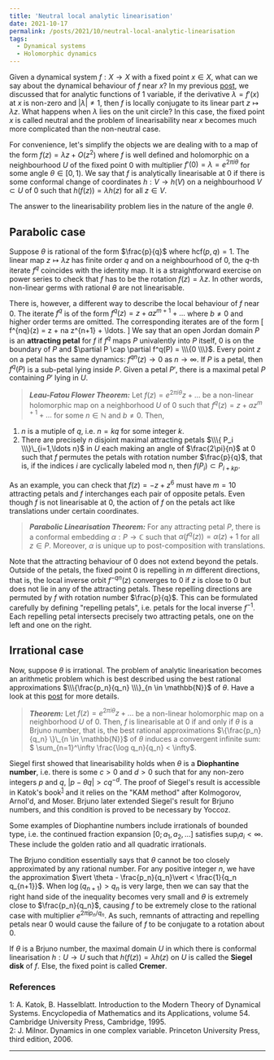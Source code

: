 ```yaml
---
title: 'Neutral local analytic linearisation'
date: 2021-10-17
permalink: /posts/2021/10/neutral-local-analytic-linearisation
tags:
  - Dynamical systems
  - Holomorphic dynamics
---
```


Given a dynamical system $f: X \to X$ with a fixed point $x \in X$, what can we say about the dynamical behaviour of $f$ near $x$? In my previous [post](/posts/2021/06/local-analytic-linearisation), we discussed that for analytic functions of 1 variable, if the derivative $\lambda =f'(x)$ at $x$ is non-zero and $\vert \lambda \vert \neq 1$, then $f$ is locally conjugate to its linear part $z \mapsto \lambda z$. What happens when $\lambda$ lies on the unit circle? In this case, the fixed point $x$ is called neutral and the problem of linearisability near $x$ becomes much more complicated than the non-neutral case.

For convenience, let's simplify the objects we are dealing with to a map of the form $f(z) = \lambda z + O(z^2)$ where $f$ is well defined and holomorphic on a neighbourhood $U$ of the fixed point $0$ with multiplier $f'(0)= \lambda = e^{2 \pi i \theta}$ for some angle $\theta \in [0,1)$. We say that $f$ is analytically linearisable at $0$ if there is some conformal change of coordinates $h: V \to h(V)$ on a neighbourhood $V \subset U$ of $0$ such that $h(f(z)) = \lambda h(z)$ for all $z \in V$.

The answer to the linearisability problem lies in the nature of the angle $\theta$.

## Parabolic case

Suppose $\theta$ is rational of the form $\frac{p}{q}$ where $\text{hcf}(p,q)=1$. The linear map $z \mapsto \lambda z$ has finite order $q$ and on a neighbourhood of $0$, the $q$-th iterate $f^q$ coincides with the identity map. It is a straightforward exercise on power series to check that $f$ has to be the rotation $f(z) = \lambda z$. In other words, non-linear germs with rational $\theta$ are not linearisable.

There is, however, a different way to describe the local behaviour of $f$ near $0$. The iterate $f^q$ is of the form $f^q(z) = z + a z^{m+1} + \ldots$ where $b \neq 0$ and higher order terms are omitted. The corresponding iterates are of the form
\[
f^{nq}(z) = z + na z^{n+1} + \ldots.
\]
We say that an open Jordan domain $P$ is an **attracting petal** for $f$ if $f^{q}$ maps $P$ univalently into $P$ itself, $0$ is on the boundary of $P$ and $\partial P \cap \partial f^q(P) = \\\{0 \\\}$. Every point $z$ on a petal has the same dynamics: $f^{qn}(z) \to 0$ as $n\to \infty$. If $P$ is a petal, then $f^q(P)$ is a sub-petal lying inside $P$. Given a petal $P'$, there is a maximal petal $P$ containing $P'$ lying in $U$.

> **_Leau-Fatou Flower Theorem:_** Let $f(z) = e^{2\pi i \theta} z + \ldots$ be a non-linear holomorphic map on a neighborhood $U$ of $0$ such that $f^q(z) = z + a z^{m+1} + \ldots$ for some $n \in \mathbb{N}$ and $b \neq 0$. Then,
1. $n$ is a mutiple of $q$, i.e. $n=kq$ for some integer $k$.
2. There are precisely $n$ disjoint maximal attracting petals $\\\{ P_i \\\}\_{i=1,\ldots n}$ in $U$ each making an angle of $\frac{2\pi}{n}$ at $0$ such that $f$ permutes the petals with rotation number $\frac{p}{q}$, that is, if the indices $i$ are cyclically labeled mod n, then $f(P_i) \subset P_{i+kp}$.

As an example, you can check that $f(z)= -z+z^6$ must have $m=10$ attracting petals and $f$ interchanges each pair of opposite petals. Even though $f$ is not linearisable at $0$, the action of $f$ on the petals act like translations under certain coordinates.

> **_Parabolic Linearisation Theorem:_** For any attracting petal $P$, there is a conformal embedding $\alpha : P \to \mathbb{C}$ such that $\alpha(f^q(z)) = \alpha(z) + 1$ for all $z \in P$. Moreover, $\alpha$ is unique up to post-composition with translations.

Note that the attracting behaviour of $0$ does not extend beyond the petals. Outside of the petals, the fixed point $0$ is repelling in $m$ different directions, that is, the local inverse orbit $f^{-qn}(z)$ converges to $0$ if $z$ is close to $0$ but does not lie in any of the attracting petals. These repelling directions are permuted by $f$ with rotation number $\frac{p}{q}$. This can be formulated carefully by defining "repelling petals", i.e. petals for the local inverse $f^{-1}$. Each repelling petal intersects precisely two attracting petals, one on the left and one on the right.

## Irrational case

Now, suppose $\theta$ is irrational. The problem of analytic linearisation becomes an arithmetic problem which is best described using the best rational approximations $\\\{\frac{p_n}{q_n} \\\}_{n \in \mathbb{N}}$ of $\theta$. Have a look at this [post](/posts/2021/01/continued-fractions) for more details.

> **_Theorem:_** Let $f(z) = e^{2\pi i \theta} z + \ldots$ be a non-linear holomorphic map on a neighborhood $U$ of $0$. Then, $f$ is linearisable at $0$ if and only if $\theta$ is a Brjuno number, that is, the best rational approximations $\{\frac{p_n}{q_n} \}\_{n \in \mathbb{N}}$ of $\theta$ induces a convergent infinite sum: $ \sum_{n=1}^\infty \frac{\log q_n}{q_n} < \infty$.

Siegel first showed that linearisability holds when $\theta$ is a **Diophantine number**, i.e. there is some $c>0$ and $d>0$ such that for any non-zero integers $p$ and $q$, $\vert p - \theta q \vert > c q^{-d}$. The proof of Siegel's result is accessible in Katok's book<sup>[1](#fn1)</sup> and it relies on the "KAM method" after Kolmogorov, Arnol'd, and Moser. Brjuno later extended Siegel's result for Brjuno numbers, and this condition is proved to be necessary by Yoccoz.

Some examples of Diophantine numbers include irrationals of bounded type, i.e. the continued fraction expansion $[0;a_1, a_2, \ldots]$ satisfies $\sup_i a_i < \infty$. These include the golden ratio and all quadratic irrationals.

The Brjuno condition essentially says that $\theta$ cannot be too closely approximated by any rational number. For any positive integer $n$, we have the approximation $\vert \theta - \frac{p_n}{q_n}\vert < \frac{1}{q_n q_{n+1}}$. When $\log(q_{n+1}) > q_n$ is very large, then we can say that the right hand side of the inequality becomes very small and $\theta$ is extremely close to $\frac{p_n}{q_n}$, causing $f$ to be extremely close to the rational case with multiplier $e^{2\pi i p_n / q_n}$. As such, remnants of attracting and repelling petals near $0$ would cause the failure of $f$ to be conjugate to a rotation about $0$.

If $\theta$ is a Brjuno number, the maximal domain $U$ in which there is conformal linearisation $h: U\to U$ such that $h(f(z))=\lambda h(z)$ on $U$ is called the **Siegel disk** of $f$. Else, the fixed point is called **Cremer**.

### References

<a name="fn1">1</a>: A. Katok, B. Hasselblatt. Introduction to the Modern Theory of Dynamical Systems. Encyclopedia of Mathematics and its Applications, volume 54. Cambridge University Press, Cambridge, 1995.  
<a name="fn2">2</a>: J. Milnor. Dynamics in one complex variable. Princeton University Press, third edition, 2006.    

------
